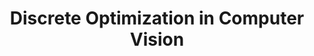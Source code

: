 ---
title: "Discrete Optimization in Computer Vision"
year: 2007
pdf_url: "http://www.robots.ox.ac.uk/~phst/Powerpoint/2007/ICCV%202007%20Tutorial/ICCV%20Tute.pdf"
category: "vision"
author_list: "N. Komodakis, Philip H.S. Torr, V. Kolmogorov, Y. Boykov"
grant: "NULL"
pub_in: "Invited tutorial at Iternational Conference on Computer Vision, ICCV"
---